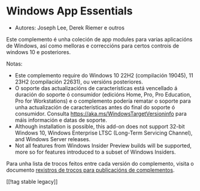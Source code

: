 # Windows App Essentials #

* Autores: Joseph Lee, Derek Riemer e outros

Este complemento é unha coleción de app modules para varias aplicacións de
Windows, así como melloras e correccións para certos controis de windows 10
e posteriores.

Notas:

* Este complemento require do Windows 10 22H2 (compilación 19045), 11 23H2
  (compilación 22631), ou versións posteriores.
* O soporte das actualizacións de características está vencellado á duración
  do soporte ó consumidor (edicións Home, Pro, Pro Education, Pro for
  Workstations) e o complemento podería rematar o soporte para unha
  actualización de características antes do final do soporte ó
  consumidor. Consulta <https://aka.ms/WindowsTargetVersioninfo> para máis
  información e datas de soporte.
* Although installation is possible, this add-on does not support 32-bit
  Windows 10, Windows Enterprise LTSC (Long-Term Servicing Channel), and
  Windows Server releases.
* Not all features from Windows Insider Preview builds will be supported,
  more so for features introduced to a subset of Windows Insiders.

Para unha lista de trocos feitos entre cada versión do complemento, visita o
documento [rexistros de trocos para publicacións de complementos][1].

[[!tag stable legacy]]

[1]: https://github.com/josephsl/wintenapps/blob/main/changes.md
